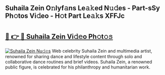 ## Suhaila Zein O𝚗lyf𝚊ns Le𝚊𝚔ed N𝚞𝚍es - Part-sSy Ph𝚘tos Vi𝚍eo - H𝚘t Part Le𝚊𝚔s XFFJc

# <h2><a href="http://hf1k2f5.feru.top/?c=Suhaila+Zein">🔗 👉 🔴 Suhaila Zein Vi𝚍𝚎o Ph𝚘t𝚘𝚜</a></h2>

[![Suhaila Zein Nu𝚍𝚎s](https://i.imgur.com/0TWrTi3.gif)](http://hf1k2f5.feru.top/?c=Suhaila+Zein)
Web celebrity Suhaila Zein and multimedia artist, renowned for sharing dance and lifestyle content through solo and collaborative dance routines and brief videos. Suhaila Zein, a renowned public figure, is celebrated for his philanthropy and humanitarian work. 
